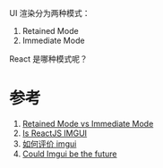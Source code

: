 UI 渲染分为两种模式：

1. Retained Mode
2. Immediate Mode

React 是哪种模式呢？


# 参考

1. [Retained Mode vs Immediate Mode](https://docs.microsoft.com/en-us/windows/win32/learnwin32/retained-mode-versus-immediate-mode)
2. [Is ReactJS IMGUI](https://medium.com/@Huxpro/is-reactjs-imgui-5d0985040d9f)
3. [如何评价 imgui](https://www.zhihu.com/question/267602287)
4. [Could Imgui be the future](https://games.greggman.com/game/imgui-future/)